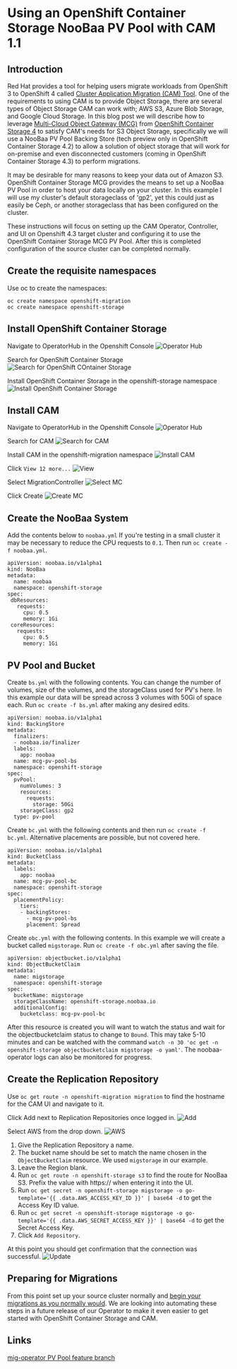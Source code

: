 Using an OpenShift Container Storage NooBaa PV Pool with CAM 1.1
=================================================================

Introduction
------------
Red Hat provides a tool for helping users migrate workloads from OpenShift 3 to OpenShift 4 called [Cluster Application Migration (CAM) Tool](https://www.openshift.com/learn/topics/migration).  One of the requirements to using CAM is to provide Object Storage, there are several types of Object Storage CAM can work with; AWS S3, Azure Blob Storage, and Google Cloud Storage.  In this blog post we will describe how to leverage [Multi-Cloud Object Gateway (MCG)](https://blog.openshift.com/introducing-multi-cloud-object-gateway-for-openshift/) from [OpenShift Container Storage 4](https://www.openshift.com/products/container-storage/) to satisfy CAM's needs for S3 Object Storage, specifically we will use a NooBaa PV Pool Backing Store (tech preview only in OpenShift Container Storage 4.2) to allow a solution of object storage that will work for on-premise and even disconnected customers (coming in OpenShift Container Storage 4.3) to perform migrations.

It may be desirable for many reasons to keep your data out of Amazon S3. OpenShift Container Storage MCG provides the means to set up a NooBaa PV Pool in order to host your data locally on your cluster. In this example I will use my cluster's default storageclass of 'gp2', yet this could just as easily be Ceph, or another storageclass that has been configured on the cluster.

These instructions will focus on setting up the CAM Operator, Controller, and UI on Openshift 4.3 target cluster and configuring it to use the OpenShift Container Storage MCG PV Pool. After this is completed configuration of the source cluster can be completed normally.

Create the requisite namespaces
----------------------------------------
Use oc to create the namespaces:
```
oc create namespace openshift-migration
oc create namespace openshift-storage
```

Install OpenShift Container Storage
-----------------------------------
Navigate to OperatorHub in the Openshift Console
![Operator Hub](https://github.com/jmontleon/blogpost/blob/master/cam-ocs-pvpool/OHub.png)

Search for OpenShift Container Storage
![Search for OpenShift COntainer Storage](https://github.com/jmontleon/blogpost/blob/master/cam-ocs-pvpool/OCSSearch.png)

Install OpenShift Container Storage in the openshift-storage namespace
![Install OpenShift Container Storage](https://github.com/jmontleon/blogpost/blob/master/cam-ocs-pvpool/InstallOCS.png)

Install CAM
-----------
Navigate to OperatorHub in the Openshift Console
![Operator Hub](https://github.com/jmontleon/blogpost/blob/master/cam-ocs-pvpool/OHub.png)

Search for CAM
![Search for CAM](https://github.com/jmontleon/blogpost/blob/master/cam-ocs-pvpool/CAMSearch.png)

Install CAM in the openshift-migration namespace
![Install CAM](https://github.com/jmontleon/blogpost/blob/master/cam-ocs-pvpool/CAMInstall.png)

Click `View 12 more...`
![View](https://github.com/jmontleon/blogpost/blob/master/cam-ocs-pvpool/View.png)

Select MigrationController
![Select MC](https://github.com/jmontleon/blogpost/blob/master/cam-ocs-pvpool/SelectMC.png)

Click Create
![Create MC](https://github.com/jmontleon/blogpost/blob/master/cam-ocs-pvpool/CreateMC.png)

Create the NooBaa System
------------------------
Add the contents below to `noobaa.yml` If you're testing in a small cluster it may be necessary to reduce the CPU requests to `0.1`. Then run `oc create -f noobaa.yml`.

```
apiVersion: noobaa.io/v1alpha1
kind: NooBaa
metadata:
  name: noobaa
  namespace: openshift-storage
spec:
 dbResources:
   requests:
     cpu: 0.5
     memory: 1Gi
 coreResources:
   requests:
     cpu: 0.5
     memory: 1Gi
```

PV Pool and Bucket
------------------
Create `bs.yml` with the following contents. You can change the number of volumes, size of the volumes, and the storageClass used for PV's here. In this example our data will be spread across 3 volumes with 50Gi of space each. Run `oc create -f bs.yml` after making any desired edits.

```
apiVersion: noobaa.io/v1alpha1
kind: BackingStore
metadata:
  finalizers:
  - noobaa.io/finalizer
  labels:
    app: noobaa
  name: mcg-pv-pool-bs
  namespace: openshift-storage
spec:
  pvPool:
    numVolumes: 3
    resources:
      requests:
        storage: 50Gi
    storageClass: gp2
  type: pv-pool
```

Create `bc.yml` with the following contents and then run `oc create -f bc.yml`. Alternative placements are possible, but not covered here.
```
apiVersion: noobaa.io/v1alpha1
kind: BucketClass
metadata:
  labels:
    app: noobaa
  name: mcg-pv-pool-bc
  namespace: openshift-storage
spec:
  placementPolicy:
    tiers:
    - backingStores:
      - mcg-pv-pool-bs
      placement: Spread
```

Create `obc.yml` with the following contents. In this example we will create a bucket called `migstorage`. Run `oc create -f obc.yml` after saving the file.
```
apiVersion: objectbucket.io/v1alpha1
kind: ObjectBucketClaim
metadata:
  name: migstorage
  namespace: openshift-storage
spec:
  bucketName: migstorage
  storageClassName: openshift-storage.noobaa.io
  additionalConfig:
    bucketclass: mcg-pv-pool-bc
```

After this resource is created you will want to watch the status and wait for the objectbucketclaim status to change to `Bound`. This may take 5-10 minutes and can be watched with the command `watch -n 30 'oc get -n openshift-storage objectbucketclaim migstorage -o yaml'`. The noobaa-operator logs can also be monitored for progress.

Create the Replication Repository
---------------------------------
Use `oc get route -n openshift-migration migration` to find the hostname for the CAM UI and navigate to it.

Click Add next to Replication Repositories once logged in.
![Add](https://github.com/jmontleon/blogpost/blob/master/cam-ocs-pvpool/Add.png)

Select AWS from the drop down.
![AWS](https://github.com/jmontleon/blogpost/blob/master/cam-ocs-pvpool/Aws.png)

1. Give the Replication Repository a name.
1. The bucket name should be set to match the name chosen in the `ObjectBucketClaim` resource. We used `migstorage` in our example.
1. Leave the Region blank.
1. Run `oc get route -n openshift-storage s3` to find the route for NooBaa S3. Prefix the value with https:// when entering it into the UI.
1. Run `oc get secret -n openshift-storage migstorage -o go-template='{{ .data.AWS_ACCESS_KEY_ID }}' | base64 -d` to get the Access Key ID value.
1. Run `oc get secret -n openshift-storage migstorage -o go-template='{{ .data.AWS_SECRET_ACCESS_KEY }}' | base64 -d` to get the Secret Access Key.
1. Click `Add Repository`.

At this point you should get confirmation that the connection was successful.
![Update](https://github.com/jmontleon/blogpost/blob/master/cam-ocs-pvpool/Update.png)

Preparing for Migrations
------------------------
From this point set up your source cluster normally and [begin your migrations as you normally would](https://access.redhat.com/documentation/en-us/openshift_container_platform/4.3/html/migration/migrating-openshift-container-platform-3-to-4#migrating-applications-with-cam_targetcluster-3-4). We are looking into automating these steps in a future release of our Operator to make it even easier to get started with OpenShift Container Storage and CAM.

Links
-----
[mig-operator PV Pool feature branch](https://github.com/fusor/mig-operator/tree/feature-pv-pool)
